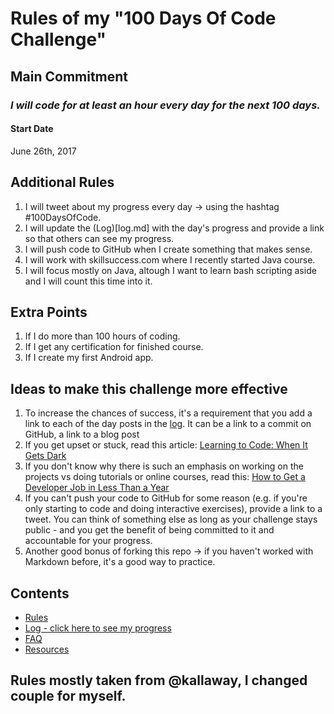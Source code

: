 # Rules of my "100 Days Of Code Challenge"

## Main Commitment
### *I will code for at least an hour every day for the next 100 days.*

#### Start Date
June 26th, 2017

## Additional Rules
1. I will tweet about my progress every day -> using the hashtag #100DaysOfCode.
2. I will update the (Log)[log.md] with the day's progress and provide a link so that others can see my progress.
3. I will push code to GitHub when I create something that makes sense.
4. I will work with skillsuccess.com where I recently started Java course.
5. I will focus mostly on Java, altough I want to learn bash scripting aside and I will count this time into it.

## Extra Points
1. If I do more than 100 hours of coding.
2. If I get any certification for finished course.
3. If I create my first Android app.

## Ideas to make this challenge more effective
1. To increase the chances of success, it's a requirement that you add a link to each of the day posts in the [log](log.md). It can be a link to a commit on GitHub, a link to a blog post
2. If you get upset or stuck, read this article: [Learning to Code: When It Gets Dark](https://medium.freecodecamp.com/learning-to-code-when-it-gets-dark-e485edfb58fd)
3. If you don't know why there is such an emphasis on working on the projects vs doing tutorials or online courses, read this: [How to Get a Developer Job in Less Than a Year](https://medium.freecodecamp.com/how-to-get-a-developer-job-in-less-than-a-year-c27bbfe71645)
4. If you can't push your code to GitHub for some reason (e.g. if you're only starting to code and doing interactive exercises), provide a link to a tweet. You can think of something else as long as your challenge stays public - and you get the benefit of being committed to it and accountable for your progress.
5. Another good bonus of forking this repo -> if you haven't worked with Markdown before, it's a good way to practice.

## Contents
* [Rules](rules.md)
* [Log - click here to see my progress](log.md)
* [FAQ](FAQ.md)
* [Resources](resources.md)

## Rules mostly taken from @kallaway, I changed couple for myself.
